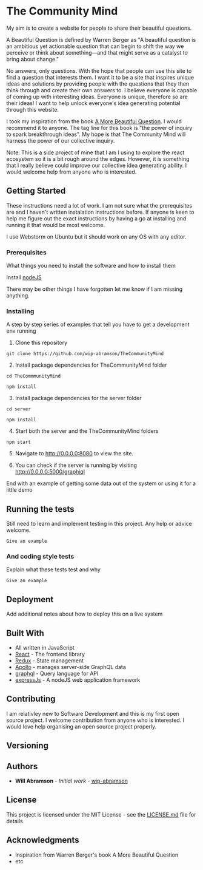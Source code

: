 # The Community Mind
My aim is to create a website for people to share their beautiful questions. 

A Beautiful Question is defined by Warren Berger as "A beautiful question is an ambitious yet actionable question that can begin to shift the way we perceive or think about something—and that might serve as a catalyst to bring about change."


No answers, only questions. With the hope that people can use this site to find a question that interests them. I want it to be a site that inspires unique ideas and solutions by providing people with the questions that they then think through and create their own answers to. I believe everyone is capable of coming up with interesting ideas. Everyone is unique, therefore so are their ideas! I want to help unlock everyone's idea generating potential through this website.

I took my inspiration from the book [A More Beautiful Question](http://amorebeautifulquestion.com/). I would recommend it to anyone. The tag line for this book is "the power of inquiry to spark breakthrough ideas". My hope is that The Community Mind will harness the power of our collective inquiry.

Note: This is a side project of mine that I am I using to explore the react ecosystem so it is a bit rough around the edges. However, it is something that I really believe could improve our collective idea generating ability. I would welcome help from anyone who is interested.
## Getting Started

These instructions need a lot of work. I am not sure what the prerequisites are and I haven't written instalation instructions before. If anyone is keen to help me figure out the exact instructions by having a go at installing and running it that would be most welcome. 

I use Webstorm on Ubuntu but it should work on any OS with any editor.


### Prerequisites

What things you need to install the software and how to install them

Install [nodeJS](https://www.google.com.vn/url?sa=t&rct=j&q=&esrc=s&source=web&cd=8&cad=rja&uact=8&ved=0ahUKEwig8_CohpDWAhVCGJQKHXbnCgcQFghWMAc&url=https%3A%2F%2Fwww.digitalocean.com%2Fcommunity%2Ftutorials%2Fhow-to-install-node-js-on-ubuntu-16-04&usg=AFQjCNGV2WvIIe4IYV2yDaREVAauGb_EgQ)


There may be other things I have forgotten let me know if I am missing anything.

### Installing

A step by step series of examples that tell you have to get a development env running

1. Clone this repository

```
git clone https://github.com/wip-abramson/TheCommunityMind
```

2. Install package dependencies for TheCommunityMind folder

```
cd TheCommmunityMind

npm install
```
3. Install package dependencies for the server folder

```
cd server

npm install
```

4. Start both the server and the TheCommunityMind folders

```
npm start
```
5. Navigate to http://0.0.0.0:8080 to view the site. 

6. You can check if the server is running by visiting http://0.0.0.0:5000/graphiql


End with an example of getting some data out of the system or using it for a little demo

## Running the tests

Still need to learn and implement testing in this project. Any help or advice welcome.

```
Give an example
```

### And coding style tests

Explain what these tests test and why

```
Give an example
```

## Deployment

Add additional notes about how to deploy this on a live system

## Built With

* All written in JavaScript
* [React](https://facebook.github.io/react/) - The frontend library
* [Redux](http://redux.js.org/) - State management
* [Apollo](http://dev.apollodata.com/react/index.html) - manages server-side GraphQL data
* [graphql](http://graphql.org/) - Query language for API
* [expressJs](https://expressjs.com/) - A nodeJS web application framework

## Contributing

I am relativley new to Software Development and this is my first open source project. I welcome contribution from anyone who is interested. I would love help organising an open source project properly.

## Versioning

## Authors

* **Will Abramson** - *Initial work* - [wip-abramson](https://github.com/wip-abramson)

## License

This project is licensed under the MIT License - see the [LICENSE.md](LICENSE.md) file for details

## Acknowledgments

* Inspiration from Warren Berger's book A More Beautiful Question
* etc
